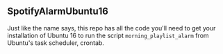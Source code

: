 ## SpotifyAlarmUbuntu16
Just like the name says, this repo has all the code you'll need to get your installation of Ubuntu 16 to run the script `morning_playlist_alarm` from Ubuntu's task scheduler, crontab.

